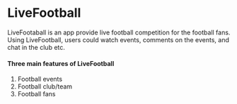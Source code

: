 # LiveFootball

LiveFootaball is an app provide live football competition for the football fans. Using LiveFootball, users could watch events, comments on the events, and chat in the club etc.

#### Three main features of LiveFootball
1. Football events
2. Football club/team
3. Football fans

